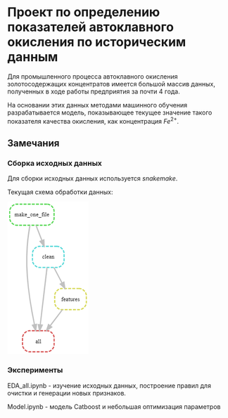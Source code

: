 # Проект по определению показателей автоклавного окисления по историческим данным

Для промышленного процесса автоклавного окисления золотосодержащих концентратов имеется большой массив данных, полученных в ходе работы предприятия за почти 4 года.

На основании этих данных методами машинного обучения разрабатывается модель, показывающее текущее значение такого показателя качества окисления, как концентрация $Fe^{2+}$.

## Замечания
### Сборка исходных данных
Для сборки исходных данных используется *snakemake*.

Текущая схема обработки данных:

![DAG](dag.png)

### Эксперименты
EDA_all.ipynb - изучение исходных данных, построение правил для очистки и генерации новых признаков.

Model.ipynb - модель Catboost и небольшая оптимизация параметров 